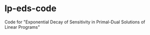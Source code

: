 # lp-eds-code
Code for "Exponential Decay of Sensitivity in Primal-Dual Solutions of Linear Programs"

